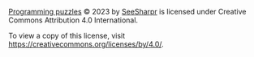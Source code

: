 [Programming puzzles](https://github.com/SeeSharpr/puzzles) © 2023 by [SeeSharpr](https://github.com/seesharpr) is licensed under Creative Commons Attribution 4.0 International.

To view a copy of this license, visit https://creativecommons.org/licenses/by/4.0/.
